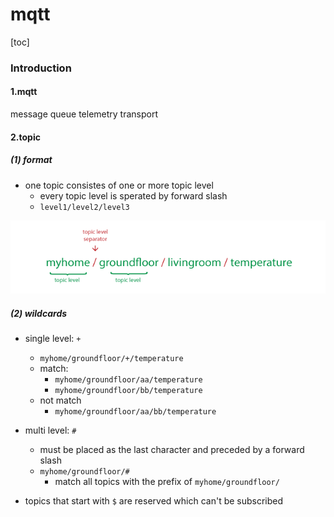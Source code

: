# mqtt

[toc]

### Introduction

#### 1.mqtt
message queue telemetry transport

#### 2.topic

##### (1) format
* one topic consistes of one or more topic level
  * every topic level is sperated by forward slash
  * `level1/level2/level3`

![](./imgs/mqtt_01.png)

##### (2) wildcards

* single level: `+`
  * `myhome/groundfloor/+/temperature`
  * match:
    * `myhome/groundfloor/aa/temperature`
    * `myhome/groundfloor/bb/temperature`
  * not match
    * `myhome/groundfloor/aa/bb/temperature`

* multi level: `#`
  * must be placed as the last character and preceded by a forward slash
  * `myhome/groundfloor/#`
    * match all topics with the prefix of `myhome/groundfloor/`

* topics that start with `$` are reserved which can't be subscribed
